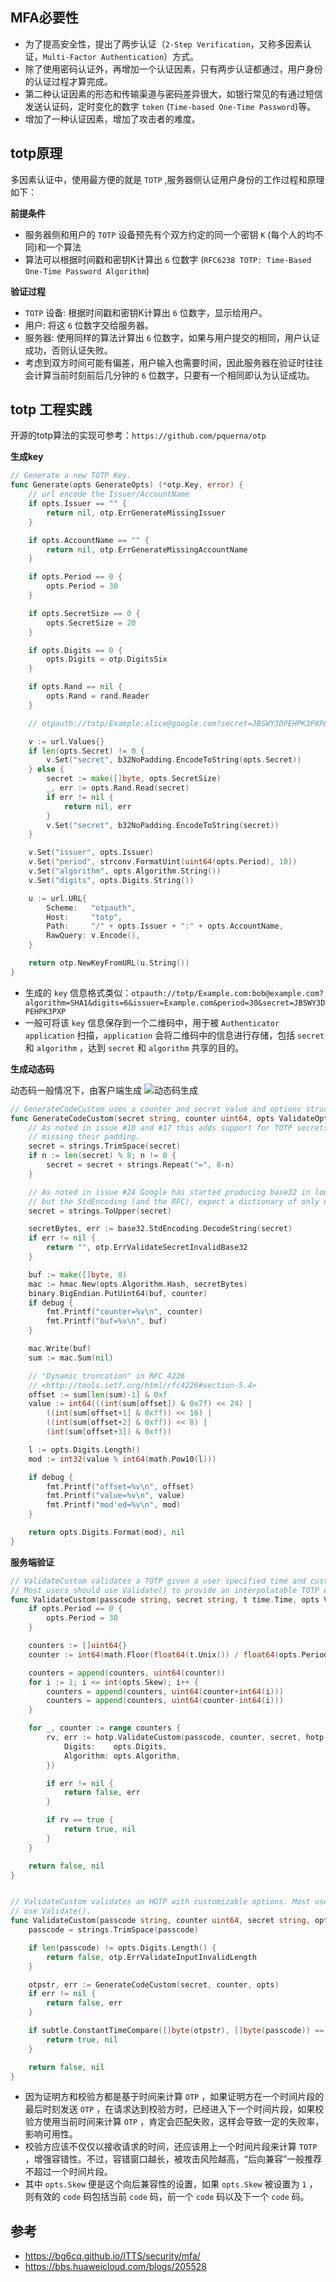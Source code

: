 ## MFA必要性
- 为了提高安全性，提出了两步认证（`2-Step Verification`，又称多因素认证，`Multi-Factor Authentication`）方式。
- 除了使用密码认证外，再增加一个认证因素，只有两步认证都通过，用户身份的认证过程才算完成。
- 第二种认证因素的形态和传输渠道与密码差异很大，如银行常见的有通过短信发送认证码，定时变化的数字 `token` (`Time-based One-Time Password`)等。
- 增加了一种认证因素，增加了攻击者的难度。

## totp原理
多因素认证中，使用最方便的就是 `TOTP` ,服务器侧认证用户身份的工作过程和原理如下：

**前提条件**
- 服务器侧和用户的 `TOTP` 设备预先有个双方约定的同一个密钥 `K` (每个人的均不同)和一个算法
- 算法可以根据时间戳和密钥K计算出 `6` 位数字 (`RFC6238 TOTP: Time-Based One-Time Password Algorithm`)

**验证过程**
- `TOTP` 设备: 根据时间戳和密钥K计算出 `6` 位数字，显示给用户。
- 用户: 将这 `6` 位数字交给服务器。
- 服务器: 使用同样的算法计算出 `6` 位数字，如果与用户提交的相同，用户认证成功，否则认证失败。
- 考虑到双方时间可能有偏差，用户输入也需要时间，因此服务器在验证时往往会计算当前时刻前后几分钟的 `6` 位数字，只要有一个相同即认为认证成功。

## totp 工程实践
开源的totp算法的实现可参考：`https://github.com/pquerna/otp`

**生成key**
```go
// Generate a new TOTP Key.
func Generate(opts GenerateOpts) (*otp.Key, error) {
	// url encode the Issuer/AccountName
	if opts.Issuer == "" {
		return nil, otp.ErrGenerateMissingIssuer
	}

	if opts.AccountName == "" {
		return nil, otp.ErrGenerateMissingAccountName
	}

	if opts.Period == 0 {
		opts.Period = 30
	}

	if opts.SecretSize == 0 {
		opts.SecretSize = 20
	}

	if opts.Digits == 0 {
		opts.Digits = otp.DigitsSix
	}

	if opts.Rand == nil {
		opts.Rand = rand.Reader
	}

	// otpauth://totp/Example:alice@google.com?secret=JBSWY3DPEHPK3PXP&issuer=Example

	v := url.Values{}
	if len(opts.Secret) != 0 {
		v.Set("secret", b32NoPadding.EncodeToString(opts.Secret))
	} else {
		secret := make([]byte, opts.SecretSize)
		_, err := opts.Rand.Read(secret)
		if err != nil {
			return nil, err
		}
		v.Set("secret", b32NoPadding.EncodeToString(secret))
	}

	v.Set("issuer", opts.Issuer)
	v.Set("period", strconv.FormatUint(uint64(opts.Period), 10))
	v.Set("algorithm", opts.Algorithm.String())
	v.Set("digits", opts.Digits.String())

	u := url.URL{
		Scheme:   "otpauth",
		Host:     "totp",
		Path:     "/" + opts.Issuer + ":" + opts.AccountName,
		RawQuery: v.Encode(),
	}

	return otp.NewKeyFromURL(u.String())
}
```
- 生成的 `key` 信息格式类似：`otpauth://totp/Example.com:bob@example.com?algorithm=SHA1&digits=6&issuer=Example.com&period=30&secret=JBSWY3DPEHPK3PXP`
- 一般可将该 `key` 信息保存到一个二维码中，用于被 `Authenticator application` 扫描，`application` 会将二维码中的信息进行存储，包括 `secret` 和 `algorithm` ，达到 `secret` 和 `algorithm` 共享的目的。

**生成动态码**

动态码一般情况下，由客户端生成
![动态码生成](https://github.com/com-wushuang/goBasic/blob/main/image/totp.png)
```go
// GenerateCodeCustom uses a counter and secret value and options struct to create a passcode.
func GenerateCodeCustom(secret string, counter uint64, opts ValidateOpts) (passcode string, err error) {
	// As noted in issue #10 and #17 this adds support for TOTP secrets that are
	// missing their padding.
	secret = strings.TrimSpace(secret)
	if n := len(secret) % 8; n != 0 {
		secret = secret + strings.Repeat("=", 8-n)
	}

	// As noted in issue #24 Google has started producing base32 in lower case,
	// but the StdEncoding (and the RFC), expect a dictionary of only upper case letters.
	secret = strings.ToUpper(secret)

	secretBytes, err := base32.StdEncoding.DecodeString(secret)
	if err != nil {
		return "", otp.ErrValidateSecretInvalidBase32
	}

	buf := make([]byte, 8)
	mac := hmac.New(opts.Algorithm.Hash, secretBytes)
	binary.BigEndian.PutUint64(buf, counter)
	if debug {
		fmt.Printf("counter=%v\n", counter)
		fmt.Printf("buf=%v\n", buf)
	}

	mac.Write(buf)
	sum := mac.Sum(nil)

	// "Dynamic truncation" in RFC 4226
	// <http://tools.ietf.org/html/rfc4226#section-5.4>
	offset := sum[len(sum)-1] & 0xf
	value := int64(((int(sum[offset]) & 0x7f) << 24) |
		((int(sum[offset+1] & 0xff)) << 16) |
		((int(sum[offset+2] & 0xff)) << 8) |
		(int(sum[offset+3]) & 0xff))

	l := opts.Digits.Length()
	mod := int32(value % int64(math.Pow10(l)))

	if debug {
		fmt.Printf("offset=%v\n", offset)
		fmt.Printf("value=%v\n", value)
		fmt.Printf("mod'ed=%v\n", mod)
	}

	return opts.Digits.Format(mod), nil
}
```

**服务端验证**
```go
// ValidateCustom validates a TOTP given a user specified time and custom options.
// Most users should use Validate() to provide an interpolatable TOTP experience.
func ValidateCustom(passcode string, secret string, t time.Time, opts ValidateOpts) (bool, error) {
	if opts.Period == 0 {
		opts.Period = 30
	}

	counters := []uint64{}
	counter := int64(math.Floor(float64(t.Unix()) / float64(opts.Period)))

	counters = append(counters, uint64(counter))
	for i := 1; i <= int(opts.Skew); i++ {
		counters = append(counters, uint64(counter+int64(i)))
		counters = append(counters, uint64(counter-int64(i)))
	}

	for _, counter := range counters {
		rv, err := hotp.ValidateCustom(passcode, counter, secret, hotp.ValidateOpts{
			Digits:    opts.Digits,
			Algorithm: opts.Algorithm,
		})

		if err != nil {
			return false, err
		}

		if rv == true {
			return true, nil
		}
	}

	return false, nil
}


// ValidateCustom validates an HOTP with customizable options. Most users should
// use Validate().
func ValidateCustom(passcode string, counter uint64, secret string, opts ValidateOpts) (bool, error) {
	passcode = strings.TrimSpace(passcode)

	if len(passcode) != opts.Digits.Length() {
		return false, otp.ErrValidateInputInvalidLength
	}

	otpstr, err := GenerateCodeCustom(secret, counter, opts)
	if err != nil {
		return false, err
	}

	if subtle.ConstantTimeCompare([]byte(otpstr), []byte(passcode)) == 1 {
		return true, nil
	}

	return false, nil
}
```
- 因为证明方和校验方都是基于时间来计算 `OTP` ，如果证明方在一个时间片段的最后时刻发送 `OTP` ，在请求达到校验方时，已经进入下一个时间片段，如果校验方使用当前时间来计算 `OTP` ，肯定会匹配失败，这样会导致一定的失败率，影响可用性。
- 校验方应该不仅仅以接收请求的时间，还应该用上一个时间片段来计算 `TOTP` ，增强容错性。不过，容错窗口越长，被攻击风险越高，“后向兼容”一般推荐不超过一个时间片段。
- 其中 `opts.Skew` 便是这个向后兼容性的设置，如果 `opts.Skew` 被设置为 `1` ，则有效的 `code` 码包括当前 `code` 码，前一个 `code` 码以及下一个 `code` 码。

## 参考
- https://bg6cq.github.io/ITTS/security/mfa/
- https://bbs.huaweicloud.com/blogs/205528